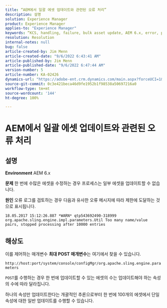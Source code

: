 ```yaml
---
title: “AEM에서 일괄 에셋 업데이트와 관련된 오류 처리”
description: 설명
solution: Experience Manager
product: Experience Manager
applies-to: "Experience Manager"
keywords: “KCS, handling, failure, bulk asset update, AEM 6.x, error, parameter, Maximum POST Parameters, 100”
resolution: Resolution
internal-notes: null
bug: false
article-created-by: Jim Menn
article-created-date: "9/6/2022 6:43:41 AM"
article-published-by: Jim Menn
article-published-date: "9/6/2022 6:47:44 AM"
version-number: 5
article-number: KA-02426
dynamics-url: "https://adobe-ent.crm.dynamics.com/main.aspx?forceUCI=1&pagetype=entityrecord&etn=knowledgearticle&id=2a24b83c-af2d-ed11-9db1-0022480866ad"
source-git-commit: 0c3e421beca46d9fe1952b1f98538a50697216a0
workflow-type: tm+mt
source-wordcount: '144'
ht-degree: 100%

---
```


# AEM에서 일괄 에셋 업데이트와 관련된 오류 처리

## 설명


<b>Environment</b>
AEM 6.x

<b>문제</b>
한 번에 수많은 에셋을 수정하는 경우 프로세스는 일부 에셋을 업데이트할 수 없습니다.

<b>원인</b>
오류 로그를 검토하는 경우 다음과 유사한 오류 메시지에 따라 제한에 도달하는 것으로 표시됩니다.

`18.05.2017 15:12:26.887 *WARN* qtp543692490-318999 org.apache.sling.engine.impl.parameters.Util Too many name/value pairs, stopped processing after 10000 entries`


## 해상도


이를 제어하는 매개변수 <b>최대 POST 매개변수</b>는 여기에서 찾을 수 있습니다.

`http://host:port/system/console/configMgr/org.apache.sling.engine.parameters`

`POST`를 수행하는 경우 한 번에 업데이트할 수 있는 에셋의 수는 업데이트해야 하는 속성의 수에 따라 달라집니다.

하나의 속성만 업데이트한다는 개괄적인 추론으로부터 한 번에 100개의 에셋에서 단일 속성에 대한 일반 업데이트를 수행할 수 있습니다.
